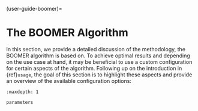(user-guide-boomer)=

# The BOOMER Algorithm

In this section, we provide a detailed discussion of the methodology, the BOOMER algorithm is based on. To achieve optimal results and depending on the use case at hand, it may be beneficial to use a custom configuration for certain aspects of the algorithm. Following up on the introduction in {ref}`usage`, the goal of this section is to highlight these aspects and provide an overview of the available configuration options:

```{toctree}
:maxdepth: 1

parameters
```
